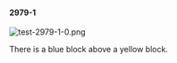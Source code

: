 #### 2979-1
![test-2979-1-0.png](https://github.com/lil-lab/nlvr/raw/master/nlvr/test/images/3/test-2979-1-0.png "test-2979-1-0.png")

There is a blue block above a yellow block.
